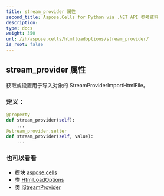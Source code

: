 ```yaml
---
title: stream_provider 属性
second_title: Aspose.Cells for Python via .NET API 参考资料
description:
type: docs
weight: 350
url: /zh/aspose.cells/htmlloadoptions/stream_provider/
is_root: false
---
```

## stream_provider 属性

获取或设置用于导入对象的 StreamProviderImportHtmlFile。
### 定义：
```python
@property
def stream_provider(self):
    ...
@stream_provider.setter
def stream_provider(self, value):
    ...
```

### 也可以看看
* 模块 [aspose.cells](../../)
* 类 [HtmlLoadOptions](/cells/python-net/zh/aspose.cells/htmlloadoptions)
* 类 [IStreamProvider](/cells/python-net/zh/aspose.cells/istreamprovider)
